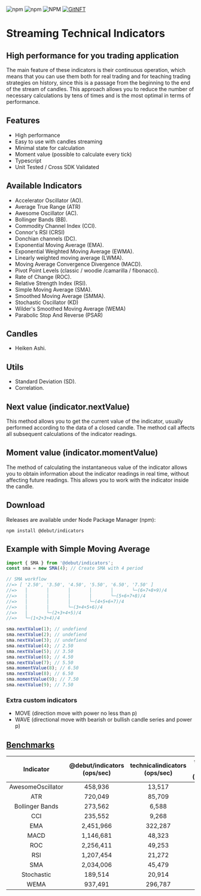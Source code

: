 ![npm](https://img.shields.io/npm/v/@debut/indicators)
![npm](https://img.shields.io/npm/dm/@debut/indicators)
![NPM](https://img.shields.io/npm/l/@debut/indicators)
[![GitNFT](https://img.shields.io/badge/%F0%9F%94%AE-Open%20in%20GitNFT-darkviolet?style=flat)](https://gitnft.quine.sh/app/commits/list/repo/Indicators)
# Streaming Technical Indicators
## High performance for you trading application

The main feature of these indicators is their continuous operation, which means that you can use them both for real trading and for teaching trading strategies on history, since this is a passage from the beginning to the end of the stream of candles. This approach allows you to reduce the number of necessary calculations by tens of times and is the most optimal in terms of performance.

## Features
- High performance
- Easy to use with candles streaming
- Minimal state for calculation
- Moment value (possible to calculate every tick)
- Typescript
- Unit Tested / Cross SDK Validated

## Available Indicators
- Accelerator Oscillator (AO).
- Average True Range (ATR)
- Awesome Oscillator (AC).
- Bollinger Bands (BB).
- Commodity Channel Index (CCI).
- Connor's RSI (CRSI)
- Donchian channels (DC).
- Exponential Moving Average (EMA).
- Exponential Weighted Moving Average (EWMA).
- Linearly weighted moving average (LWMA).
- Moving Average Convergence Divergence (MACD).
- Pivot Point Levels (classic / woodie /camarilla / fibonacci).
- Rate of Change (ROC).
- Relative Strength Index (RSI).
- Simple Moving Average (SMA).
- Smoothed Moving Average (SMMA).
- Stochastic Oscillator (KD)
- Wilder's Smoothed Moving Average (WEMA)
- Parabolic Stop And Reverse (PSAR)

## Candles
- Heiken Ashi.

## Utils
- Standard Deviation (SD).
- Correlation.
## Next value (indicator.nextValue)
This method allows you to get the current value of the indicator, usually performed according to the data of a closed candle. The method call affects all subsequent calculations of the indicator readings.

## Moment value (indicator.momentValue)
The method of calculating the instantaneous value of the indicator allows you to obtain information about the indicator readings in real time, without affecting future readings. This allows you to work with the indicator inside the candle.

## Download

Releases are available under Node Package Manager (npm):

    npm install @debut/indicators

## Example with Simple Moving Average

```js
import { SMA } from '@debut/indicators';
const sma = new SMA(4); // Create SMA with 4 period

// SMA workflow
//=> [ '2.50', '3.50', '4.50', '5.50', '6.50', '7.50' ]
//=>   │       │       │       │       │       └─(6+7+8+9)/4
//=>   │       │       │       │       └─(5+6+7+8)/4
//=>   │       │       │       └─(4+5+6+7)/4
//=>   │       │       └─(3+4+5+6)/4
//=>   │       └─(2+3+4+5)/4
//=>   └─(1+2+3+4)/4

sma.nextValue(1); // undefiend
sma.nextValue(2); // undefiend
sma.nextValue(3); // undefiend
sma.nextValue(4); // 2.50
sma.nextValue(5); // 3.50
sma.nextValue(6); // 4.50
sma.nextValue(7); // 5.50
sma.momentValue(8); // 6.50
sma.nextValue(8); // 6.50
sma.momentValue(9); // 7.50
sma.nextValue(9); // 7.50

```
### Extra custom indicators
- MOVE (direction move with power no less than p)
- WAVE (directional move with bearish or bullish candle series and power p)

## [Benchmarks](https://github.com/follow-traders/indicators-benchmark)

|    Indicator    	|  @debut/indicators (ops/sec)  	| technicalindicators (ops/sec) 	| trading-signals (ops/sec) 	|  ta.js (ops/sec)  	|
|:---------------:	|:---------------------------------:|:---------------------------------:|:-----------------------------:|:-----------------:	|
| AwesomeOscillator |            458,936            	|             13,517             	|             732             	|         x         	|
|       ATR       	|            720,049            	|             85,709             	|            1,400             	|         x         	|
| Bollinger Bands 	|             273,562            	|              6,588             	|             62.93            	|         x         	|
|       CCI       	|             235,552            	|              9,268              	|             x             	|         x         	|
|       EMA       	|            2,451,966            	|             322,287            	|            4.90           	|      740,489      	|
|       MACD      	|            1,146,681            	|             48,323             	|             2.10             	|         x         	|
|       ROC       	|            2,256,411            	|             49,253             	|            617             	|         x         	|
|       RSI       	|            1,207,454            	|             21,272             	|            148             	|         x         	|
|       SMA       	|            2,034,006            	|             45,479             	|            1,506            	|       1,670       	|
|    Stochastic   	|             189,514            	|             20,914             	|             197             	|         x    	        |
|      WEMA     	|             937,491            	|            296,787             	|             x             	|         x    	        |
